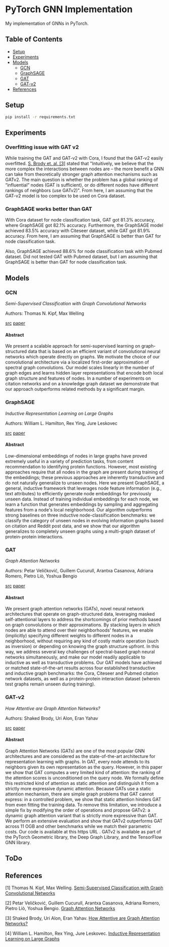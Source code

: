 # PyTorch GNN Implementation

My implementation of GNNs in PyTorch.

## Table of Contents

- [Setup](#setup)
- [Experiments](#experiments)
- [Models](#models)
    * [GCN](#gcn)
    * [GraphSAGE](#graphsage)
    * [GAT](#gat)
    * [GAT-v2](#gat-v2)
- [References](#references)

## Setup

```bash
pip install -r requirements.txt
```

## Experiments

### Overfitting issue with GAT v2

While training the GAT and GAT-v2 with Cora, I found that the GAT-v2 easily overfitted. [S. Brody et. al. [3]](https://arxiv.org/abs/2105.14491) stated that "Intuitively, we believe that the more complex the interactions between nodes are – the more benefit a GNN can take from theoretically stronger graph attention mechanisms such as GATv2. The main question is whether the problem has a global ranking of “influential” nodes (GAT is sufficient), or do different nodes have different rankings of neighbors (use GATv2)". From here, I am assuming that the GAT-v2 model is too complex to be used on Cora dataset.

### GraphSAGE works better than GAT

With Cora dataset for node classification task, GAT got 81.3% accuracy, where GraphSAGE got 82.1% accuracy. Furthermore, the GraphSAGE model achieved 83.5% accuracy with Citeseer dataset, while GAT got 81.9% accuracy. From here, I am assuming that GraphSAGE is better than GAT for node classification task.

Also, GraphSAGE achieved 88.6% for node classification task with Pubmed dataset. Did not tested GAT with Pubmed dataset, but I am assuming that GraphSAGE is better than GAT for node classification task.

## Models

### GCN

_Semi-Supervised Classification with Graph Convolutional Networks_

Authors: Thomas N. Kipf, Max Welling

[src](./src/gcn/) [paper](https://arxiv.org/abs/1609.02907)

#### Abstract

We present a scalable approach for semi-supervised learning on graph-structured data that is based on an efficient variant of convolutional neural networks which operate directly on graphs. We motivate the choice of our convolutional architecture via a localized first-order approximation of spectral graph convolutions. Our model scales linearly in the number of graph edges and learns hidden layer representations that encode both local graph structure and features of nodes. In a number of experiments on citation networks and on a knowledge graph dataset we demonstrate that our approach outperforms related methods by a significant margin.

### GraphSAGE

_Inductive Representation Learning on Large Graphs_

Authors: William L. Hamilton, Rex Ying, Jure Leskovec

[src](./src/graphsage/) [paper](https://arxiv.org/abs/1706.02216)

#### Abstract

Low-dimensional embeddings of nodes in large graphs have proved extremely useful in a variety of prediction tasks, from content recommendation to identifying protein functions. However, most existing approaches require that all nodes in the graph are present during training of the embeddings; these previous approaches are inherently transductive and do not naturally generalize to unseen nodes. Here we present GraphSAGE, a general, inductive framework that leverages node feature information (e.g., text attributes) to efficiently generate node embeddings for previously unseen data. Instead of training individual embeddings for each node, we learn a function that generates embeddings by sampling and aggregating features from a node's local neighborhood. Our algorithm outperforms strong baselines on three inductive node-classification benchmarks: we classify the category of unseen nodes in evolving information graphs based on citation and Reddit post data, and we show that our algorithm generalizes to completely unseen graphs using a multi-graph dataset of protein-protein interactions.

### GAT

_Graph Attention Networks_

Authors: Petar Veličković, Guillem Cucurull, Arantxa Casanova, Adriana Romero, Pietro Liò, Yoshua Bengio

[src](./src/gat/) [paper](https://arxiv.org/abs/1710.10903)

#### Abstract

We present graph attention networks (GATs), novel neural network architectures that operate on graph-structured data, leveraging masked self-attentional layers to address the shortcomings of prior methods based on graph convolutions or their approximations. By stacking layers in which nodes are able to attend over their neighborhoods' features, we enable (implicitly) specifying different weights to different nodes in a neighborhood, without requiring any kind of costly matrix operation (such as inversion) or depending on knowing the graph structure upfront. In this way, we address several key challenges of spectral-based graph neural networks simultaneously, and make our model readily applicable to inductive as well as transductive problems. Our GAT models have achieved or matched state-of-the-art results across four established transductive and inductive graph benchmarks: the Cora, Citeseer and Pubmed citation network datasets, as well as a protein-protein interaction dataset (wherein test graphs remain unseen during training).

### GAT-v2

_How Attentive are Graph Attention Networks?_

Authors: Shaked Brody, Uri Alon, Eran Yahav

[src](./src/gat-v2/) [paper](https://arxiv.org/abs/2105.14491)

#### Abstract

Graph Attention Networks (GATs) are one of the most popular GNN architectures and are considered as the state-of-the-art architecture for representation learning with graphs. In GAT, every node attends to its neighbors given its own representation as the query. However, in this paper we show that GAT computes a very limited kind of attention: the ranking of the attention scores is unconditioned on the query node. We formally define this restricted kind of attention as static attention and distinguish it from a strictly more expressive dynamic attention. Because GATs use a static attention mechanism, there are simple graph problems that GAT cannot express: in a controlled problem, we show that static attention hinders GAT from even fitting the training data. To remove this limitation, we introduce a simple fix by modifying the order of operations and propose GATv2: a dynamic graph attention variant that is strictly more expressive than GAT. We perform an extensive evaluation and show that GATv2 outperforms GAT across 11 OGB and other benchmarks while we match their parametric costs. Our code is available at this https URL . GATv2 is available as part of the PyTorch Geometric library, the Deep Graph Library, and the TensorFlow GNN library.

## ToDo

## References

[1] Thomas N. Kipf, Max Welling. [Semi-Supervised Classification with Graph Convolutional Networks](https://arxiv.org/abs/1609.02907)

[2] Petar Veličković, Guillem Cucurull, Arantxa Casanova, Adriana Romero, Pietro Liò, Yoshua Bengio. [Graph Attention Networks](https://arxiv.org/abs/1710.10903)

[3] Shaked Brody, Uri Alon, Eran Yahav. [How Attentive are Graph Attention Networks?](https://arxiv.org/abs/2105.14491)

[4] William L. Hamilton, Rex Ying, Jure Leskovec. [Inductive Representation Learning on Large Graphs](https://arxiv.org/abs/1706.02216)
